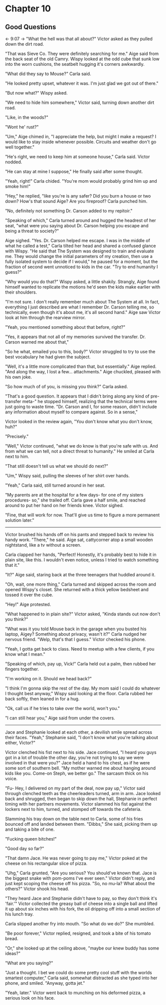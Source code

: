 # Chapter 10
## Good Questions

<- 9:07 ->
"What the hell was that all about?" Victor asked as they pulled down the dirt road. 

"That was Sieve Co. They were definitely searching for me." Aige said from the back seat of the old Camry. Wispy looked at the odd cube that sunk low into the worn cushions, the seatbelt hugging it's corners awkwardly.

"What did they say to Mouse?" Carla said.

"He looked pretty upset, whatever it was. I'm just glad we got out of there."

"But now what?" Wispy asked.

"We need to hide him somewhere," Victor said, turning down another dirt road.

"Like, in the woods?"

"Wont he' rust?"

"Um," Aige chimed in, "I appreciate the help, but might I make a request? I would like to stay inside whenever possible. Circuits and weather don't go well together."

"He's right, we need to keep him at someone house," Carla said. Victor nodded. 

"He can stay at mine I suppose," He finally said after some thought. 

"Yeah, right!" Carla chided. "You're mom would probably grind him up and smoke him!" 

"Hey," he replied, "like you're is any safer? Did you burn a house or two down? How's that sound Aige? Are you fireproof? Carla punched him.

"No, definitely not something Dr. Carson added to my repitoir."

"Speaking of which," Carla turned around and hugged the headrest of her seat, "what were you saying about Dr. Carson helping you escape and being a threat to society?"

Aige sighed. "Yes. Dr. Carson helped me escape. I was in the middle of what he called a test," Carla tilted her head and shared a confused glance with Wispy. "He said that The System was designed to train and evaluate me. They would change the initial parameters of my creation, then use a fully isolated system to decide if I would," he paused for a moment, but the fraction of second went unnoticed to kids in the car. "Try to end humanity I guess?" 
  
"Why would you do that?" Wispy asked, a little shakily. Strangly, Aige found himself wanted to replicate the motions he'd seen the kids make earlier with their shoulders.

"I'm not sure. I don't really remember much about The System at all. In fact, everything I just described are what I remember Dr. Carson telling me, so technically, even though it's about me, it's all second hand." Aige saw Victor look at him through the rearview mirror.

"Yeah, you mentioned something about that before, right?"

"Yes, it appears that not all of my memories survived the transfer. Dr. Carson warned me about that,"

"So he what, emailed you to this, body?" Victor struggled to try to use the best vocabulary he had given the subject.

"Well, it's a little more complicated than that, but essentially." Aige replied. "And along the way, I lost a few... attachments." Aige chuckled, pleased with his own joke. 

"So how much of of you, is missing you think?" Carla asked.

"That's a good question. It appears that I didn't bring along any kind of pre-transfer meta-" he stopped himself, realizing that the technical terms were just going to waste time. "Dr. Carson and I, for some reason, didn't include any information about myself to compare against. So in a sense,"

Victor looked in the review again, "You don't know what you don't know, huh?"

"Precisely."

"Well," Victor continued, "what we do know is that you're safe with us. And from what we can tell, not a direct threat to humanity." He smiled at Carla next to him.

"That still doesn't tell us what we should do next?"

"Um," Wispy said, pulling the sleeves of her shirt over hands. 

"Yeah," Carla said, still turned around in her seat.

"My parents are at the hospital for a few days- for one of my sisters procedures- so," she trailed off. Carla gave a half smile, and reached around to put her hand on her friends knee. Victor sighed. 

"Fine, that will work for now. That'll give us time to figure a more permanent solution later."

---
Victor brushed his hands off on his pants and stepped back to review his handy work. "There," he said. Aige sat, cattycorner atop a small wooden nightstand, like a tv without a screen. 

Carla clapped her hands, "Perfect! Honestly, it's probably best to hide it in plain site, like this. I wouldn't even notice, unless I tried to watch something that it."

"It?" Aige said, staring back at the three teenagers that huddled around it.

"Oh, wait, one more thing," Carla turned and skipped across the room and opened Wispy's closet. She returned with a thick yellow bedsheet and tossed it over the cube.

"Hey!" Aige protested.

"What happened to in plain site?" Victor asked, "Kinda stands out now don't you think?" 

"What was it you told Mouse back in the garage when you busted his laptop, Aigey? Something about privacy, wasn't it?" Carla nudged her nervous friend. "Welp, that's that I guess." Victor checked his phone. 

"Yeah, I gotta get back to class. Need to meetup with a few clients, if you know what I mean."

"Speaking of which, pay up, Vick!" Carla held out a palm, then rubbed her fingers together.

"I'm working on it. Should we head back?" 

"I think I'm gonna skip the rest of the day. My mom said I could do whatever I thought best anyway," Wispy said looking at the floor. Carla rubbed her back softly, then leaned in for a hug.

"Ok, call us if he tries to take over the world, won't you."

"I can still hear you," Aige said from under the covers. 

---

Jace and Stephanie looked at each other, a devilish smile spread across their faces. "Yeah," Stephanie said, "I don't know what you're talking about either, Victor?" 

Victor clenched his fist next to his side. Jace continued, "I heard you guys got in a lot of trouble the other day, you're not trying to say we were involved in that were you?" Jace held a hand to his chest, as if he were some sort of southern bell. "My mother warned me about hanging around kids like you. Come-on Steph, we better go." The sarcasm thick on his voice.

"Fu- Hey, I delivered on my part of the deal, now pay up," Victor said through clenched teeth as the cheerleaders turned, arm in arm. Jace looked back and shrugged, then began to skip down the hall, Stephanie in perfect timing with her partners movements. Victor slammed his fist against the lockers next to him, turned, and stomped off towards the cafeteria. 

Slamming his tray down on the table next to Carla, some of his fries bounced off and landed between them. "Dibbs," She said, picking them up and taking a bite of one.

"Fucking queen bitches!" 

"Good day so far?" 

"That damn Jace. He was never going to pay me," Victor poked at the cheese on his rectangular slice of pizza. 

"Uhg," Carla grunted, "Are you serious? You should've known that. Jace is the biggest snake with pom-poms I've ever seen." Victor didn't reply, and just kept scoping the cheese off his pizza. "So, no mu-la? What about the others?" Victor shook his head. 

"They heard Jace and Stephanie didn't have to pay, so they don't think it's 'fair.'" Victor collected the greasy ball of cheese into a single ball and lifted it up about six inches with his fork, the oil dripping off into a small section of his lunch tray. 

Carla slipped another fry into mouth. "So what do we do?" She mumbled.

"Be poor forever," Victor replied, resigned, and took a bite of his tomato bread. 

"Or," she looked up at the ceiling above, "maybe our knew buddy has some ideas?" 

"What are you saying?"

"Just a thought. I bet we could do some pretty cool stuff with the worlds smartest computer," Carla said, somewhat distracted as she typed into her phone, and smiled. "Anyway, gotta jet." 

"Yeah, later." Victor went back to munching on his deformed pizza, a serious look on his face.


